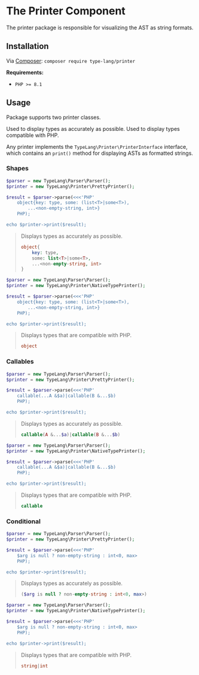 # The Printer Component

<primary-label ref="component"/>
<show-structure for="chapter" depth="2"/>

The printer package is responsible for visualizing the AST as string 
formats.

## Installation

<tldr>
    <p>
        Via <a href="https://getcomposer.org/doc/01-basic-usage.md#installing-dependencies">Composer</a>:
        <code lang="bash">composer require type-lang/printer</code>
    </p>
</tldr>

**Requirements:**
* `PHP >= 8.1`

## Usage

Package supports two printer classes.

<deflist>
    <def title="TypeLang\Printer\PrettyPrinter">
        Used to display types as accurately as possible.
    </def>
    <def title="TypeLang\Printer\NativeTypePrinter">
        Used to display types compatible with PHP.
    </def>
</deflist>

Any printer implements the `TypeLang\Printer\PrinterInterface` interface, which 
contains an `print()` method for displaying ASTs as formatted strings.

### Shapes

<tabs>
<tab title="PrettyPrinter">

```php
$parser = new TypeLang\Parser\Parser();
$printer = new TypeLang\Printer\PrettyPrinter();

$result = $parser->parse(<<<'PHP'
    object{key: type, some: (list<T>|some<T>),
        ...<non-empty-string, int>}
    PHP);

echo $printer->print($result);
```

> Displays types as accurately as possible.
> ```php
> object{
>     key: type,
>     some: list<T>|some<T>,
>     ...<non-empty-string, int>
> }
> ```

</tab>
<tab title="NativeTypePrinter">

```php
$parser = new TypeLang\Parser\Parser();
$printer = new TypeLang\Printer\NativeTypePrinter();

$result = $parser->parse(<<<'PHP'
    object{key: type, some: (list<T>|some<T>),
        ...<non-empty-string, int>}
    PHP);

echo $printer->print($result);
```

> Displays types that are compatible with PHP.
> ```php
> object
> ```

</tab>
</tabs>

### Callables

<tabs>
<tab title="PrettyPrinter">

```php
$parser = new TypeLang\Parser\Parser();
$printer = new TypeLang\Printer\PrettyPrinter();

$result = $parser->parse(<<<'PHP'
    callable(...A &$a)|callable(B &...$b)
    PHP);

echo $printer->print($result);
```

> Displays types as accurately as possible.
> ```php
> callable(A &...$a)|callable(B &...$b)
> ```

</tab>
<tab title="NativeTypePrinter">

```php
$parser = new TypeLang\Parser\Parser();
$printer = new TypeLang\Printer\NativeTypePrinter();

$result = $parser->parse(<<<'PHP'
    callable(...A &$a)|callable(B &...$b)
    PHP);

echo $printer->print($result);
```

> Displays types that are compatible with PHP.
> ```php
> callable
> ```

</tab>
</tabs>

### Conditional

<tabs>
<tab title="PrettyPrinter">

```php
$parser = new TypeLang\Parser\Parser();
$printer = new TypeLang\Printer\PrettyPrinter();

$result = $parser->parse(<<<'PHP'
    $arg is null ? non-empty-string : int<0, max>
    PHP);

echo $printer->print($result);
```

> Displays types as accurately as possible.
> ```php
> ($arg is null ? non-empty-string : int<0, max>)
> ```

</tab>
<tab title="NativeTypePrinter">

```php
$parser = new TypeLang\Parser\Parser();
$printer = new TypeLang\Printer\NativeTypePrinter();

$result = $parser->parse(<<<'PHP'
    $arg is null ? non-empty-string : int<0, max>
    PHP);

echo $printer->print($result);
```

> Displays types that are compatible with PHP.
> ```php
> string|int
> ```

</tab>
</tabs>
